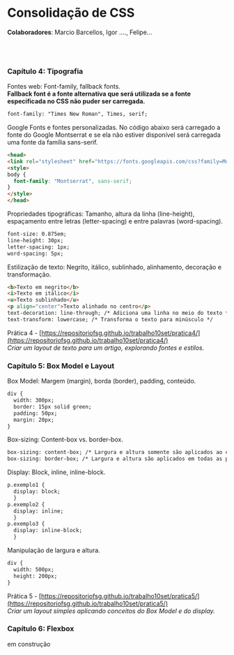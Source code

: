 # Consolidação de CSS

**Colaboradores**: Marcio Barcellos, Igor ...., Felipe...

<br><br>
### Capítulo 4: Tipografia

Fontes web: Font-family, fallback fonts.<br>
**Fallback font é a fonte alternativa que será utilizada se a fonte especificada no CSS não puder ser carregada.**
```html
font-family: "Times New Roman", Times, serif;
```

Google Fonts e fontes personalizadas.
No código abaixo será carregado a fonte do Google Montserrat e se ela não estiver disponível será carregada uma fonte da família sans-serif.

```html
<head>
<link rel="stylesheet" href="https://fonts.googleapis.com/css?family=Montserrat">
<style>
body {
  font-family: "Montserrat", sans-serif;
}
</style>
</head>
```

Propriedades tipográficas: Tamanho, altura da linha (line-height), espaçamento entre letras (letter-spacing) e entre palavras (word-spacing).

```html
font-size: 0.875em;
line-height: 30px;
letter-spacing: 1px;
word-spacing: 5px;
```

Estilização de texto: Negrito, itálico, sublinhado, alinhamento, decoração e transformação.

```html
<b>Texto em negrito</b>
<i>Texto em itálico</i>
<u>Texto sublinhado</u>
<p align="center">Texto alinhado no centro</p>
text-decoration: line-through; /* Adiciona uma linha no meio do texto */
text-transform: lowercase; /* Transforma o texto para minúsculo */
```
Prática 4 - [https://repositoriofsg.github.io/trabalho10set/pratica4/](https://repositoriofsg.github.io/trabalho10set/pratica4/)
<br>*Criar um layout de texto para um artigo, explorando fontes e estilos.*



### Capítulo 5: Box Model e Layout

Box Model: Margem (margin), borda (border), padding, conteúdo.
```html
div {
  width: 300px;
  border: 15px solid green;
  padding: 50px;
  margin: 20px;
}
```

Box-sizing: Content-box vs. border-box.
```html
box-sizing: content-box; /* Largura e altura somente são aplicados ao conteúdo do elemento */
box-sizing: border-box; /* Largura e altura são aplicados em todas as partes do elemento; conteúdo, preenchimento e bordas */
```


Display: Block, inline, inline-block.
```html
p.exemplo1 {
  display: block;
  }
p.exemplo2 {
  display: inline;
  }
p.exemplo3 {
  display: inline-block;
  }
```

Manipulação de largura e altura.
```html
div {
  width: 500px;
  height: 200px;
}
```
Prática 5 - [https://repositoriofsg.github.io/trabalho10set/pratica5/](https://repositoriofsg.github.io/trabalho10set/pratica5/)
<br>*Criar um layout simples aplicando conceitos do Box Model e do display.*



### Capítulo 6: Flexbox

em construção
